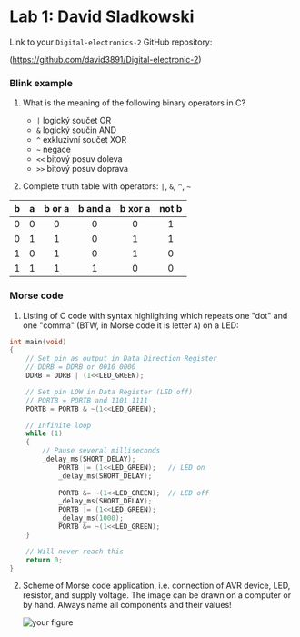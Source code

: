 # Lab 1: David Sladkowski

Link to your `Digital-electronics-2` GitHub repository:

(https://github.com/david3891/Digital-electronic-2)


### Blink example

1. What is the meaning of the following binary operators in C?
   * `|`  logický součet OR
   * `&`  logický součin AND
   * `^`  exkluzivní součet XOR
   * `~`  negace
   * `<<` bitový posuv doleva
   * `>>` bitový posuv doprava

2. Complete truth table with operators: `|`, `&`, `^`, `~`

| **b** | **a** |**b or a** | **b and a** | **b xor a** | **not b** |
| :-: | :-: | :-: | :-: | :-: | :-: |
| 0 | 0 | 0 | 0 | 0 | 1 |
| 0 | 1 | 1 | 0 | 1 | 1 |
| 1 | 0 | 1 | 0 | 1 | 0 |
| 1 | 1 | 1 | 1 | 0 | 0 |


### Morse code

1. Listing of C code with syntax highlighting which repeats one "dot" and one "comma" (BTW, in Morse code it is letter `A`) on a LED:

```c
int main(void)
{
    // Set pin as output in Data Direction Register
    // DDRB = DDRB or 0010 0000
    DDRB = DDRB | (1<<LED_GREEN);

    // Set pin LOW in Data Register (LED off)
    // PORTB = PORTB and 1101 1111
    PORTB = PORTB & ~(1<<LED_GREEN);

    // Infinite loop
    while (1)
    {
        // Pause several milliseconds
        _delay_ms(SHORT_DELAY);
		    PORTB |= (1<<LED_GREEN);   // LED on
		    _delay_ms(SHORT_DELAY);
		
		    PORTB &= ~(1<<LED_GREEN);  // LED off
		    _delay_ms(SHORT_DELAY);
		    PORTB |= (1<<LED_GREEN);
		    _delay_ms(1000);
		    PORTB &= ~(1<<LED_GREEN);
    }

    // Will never reach this
    return 0;
}
```


2. Scheme of Morse code application, i.e. connection of AVR device, LED, resistor, and supply voltage. The image can be drawn on a computer or by hand. Always name all components and their values!

   ![your figure]()
